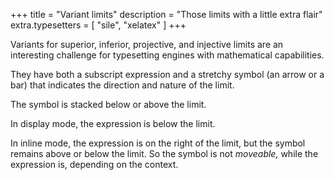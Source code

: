 +++
title = "Variant limits"
description = "Those limits with a little extra flair"
extra.typesetters = [ "sile", "xelatex" ]
+++

Variants for superior, inferior, projective, and injective limits are an interesting challenge for typesetting engines with mathematical capabilities.

They have both a subscript expression and a stretchy symbol (an arrow or a bar) that indicates the direction and nature of the limit.

The symbol is stacked below or above the limit.

In display mode, the expression is below the limit.

In inline mode, the expression is on the right of the limit, but the symbol remains above or below the limit.
So the symbol is not _moveable,_ while the expression is, depending on the context.
